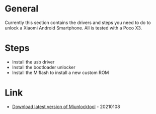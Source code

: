# General

Currently this section contains the drivers and steps you need to do to unlock a Xiaomi Android Smartphone.
All is tested with a Poco X3.

# Steps

* Install the usb driver
* Install the bootloader unlocker
* Install the Miflash to install a new custom ROM

# Link

* [Download latest version of Miunlocktool](https://www.mi-unlocktool.com/download-latest-version-of-miunlocktool/) - 20210108
